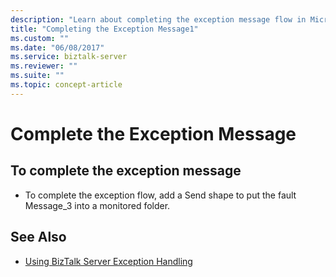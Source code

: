 ```yaml
---
description: "Learn about completing the exception message flow in Microsoft BizTalk Server."
title: "Completing the Exception Message1"
ms.custom: ""
ms.date: "06/08/2017"
ms.service: biztalk-server
ms.reviewer: ""
ms.suite: ""
ms.topic: concept-article
---
```

# Complete the Exception Message

## To complete the exception message  
  
- To complete the exception flow, add a Send shape to put the fault Message_3 into a monitored folder.  
  
## See Also

- [Using BizTalk Server Exception Handling](../core/using-biztalk-server-exception-handling5.md)
